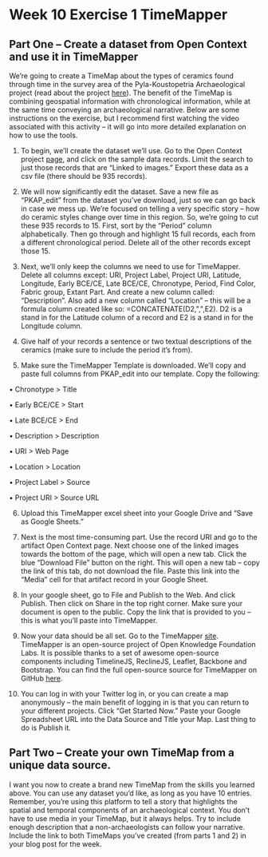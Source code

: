 # Week 10 Exercise 1 TimeMapper

## Part One – Create a dataset from Open Context and use it in TimeMapper

We’re going to create a TimeMap about the types of ceramics found through time in the survey area of the Pyla-Koustopetria Archaeological project (read about the project [here](https://opencontext.org/projects/3F6DCD13-A476-488E-ED10-47D25513FCB2)). The benefit of the TimeMap is combining geospatial information with chronological information, while at the same time conveying an archaeological narrative. Below are some instructions on the exercise, but I recommend first watching the video associated with this activity – it will go into more detailed explanation on how to use the tools. 
1. To begin, we’ll create the dataset we’ll use. Go to the Open Context project [page](https://opencontext.org/projects/3F6DCD13-A476-488E-ED10-47D25513FCB2), and click on the sample data records. Limit the search to just those records that are “Linked to images.” Export these data as a csv file (there should be 935 records). 

2. We will now significantly edit the dataset. Save a new file as “PKAP_edit” from the dataset you’ve download, just so we can go back in case we mess up. We’re focused on telling a very specific story – how do ceramic styles change over time in this region. So, we’re going to cut these 935 records to 15. First, sort by the “Period” column alphabetically. Then go through and highlight 15 full records, each from a different chronological period. Delete all of the other records except those 15. 

3. Next, we’ll only keep the columns we need to use for TimeMapper. Delete all columns except: URI, Project Label, Project URI, Latitude, Longitude, Early BCE/CE, Late BCE/CE, Chronotype, Period, Find Color, Fabric group, Extant Part. And create a new column called: “Description”. Also add a new column called “Location” – this will be a formula column created like so: =CONCATENATE(D2,",",E2). D2 is a stand in for the Latitude column of a record and E2 is a stand in for the Longitude column. 

4. Give half of your records a sentence or two textual descriptions of the ceramics (make sure to include the period it’s from).

5. Make sure the TimeMapper Template is downloaded. We’ll copy and paste full columns from PKAP_edit into our template. Copy the following: 

•	Chronotype > Title

•	Early BCE/CE > Start

•	Late BCE/CE > End

•	Description > Description

•	URI > Web Page

•	Location > Location

•	Project Label > Source

•	Project URI > Source URL

6. Upload this TimeMapper excel sheet into your Google Drive and “Save as Google Sheets.”

7. Next is the most time-consuming part. Use the record URI and go to the artifact Open Context page. Next choose one of the linked images towards the bottom of the page, which will open a new tab. Click the blue “Download File” button on the right. This will open a new tab – copy the link of this tab, do not download the file. Paste this link into the “Media” cell for that artifact record in your Google Sheet.  

8. In your google sheet, go to File and Publish to the Web. And click Publish. Then click on Share in the top right corner. Make sure your document is open to the public. Copy the link that is provided to you – this is what you’ll paste into TimeMapper. 

8. Now your data should be all set. Go to the TimeMapper [site](http://timemapper.okfnlabs.org/). TimeMapper is an open-source project of Open Knowledge Foundation Labs. It is possible thanks to a set of awesome open-source components including TimelineJS, ReclineJS, Leaflet, Backbone and Bootstrap. You can find the full open-source source for TimeMapper on GitHub [here](https://github.com/okfn/timemapper). 

9. You can log in with your Twitter log in, or you can create a map anonymously – the main benefit of logging in is that you can return to your different projects. Click “Get Started Now.” Paste your Google Spreadsheet URL into the Data Source and Title your Map. Last thing to do is Publish it.   

## Part Two – Create your own TimeMap from a unique data source. 

I want you now to create a brand new TimeMap from the skills you learned above. You can use any dataset you’d like, as long as you have 10 entries. Remember, you’re using this platform to tell a story that highlights the spatial and temporal components of an archaeological context. You don’t have to use media in your TimeMap, but it always helps. Try to include enough description that a non-archaeologists can follow your narrative. 
Include the link to both TimeMaps you’ve created (from parts 1 and 2) in your blog post for the week.  

